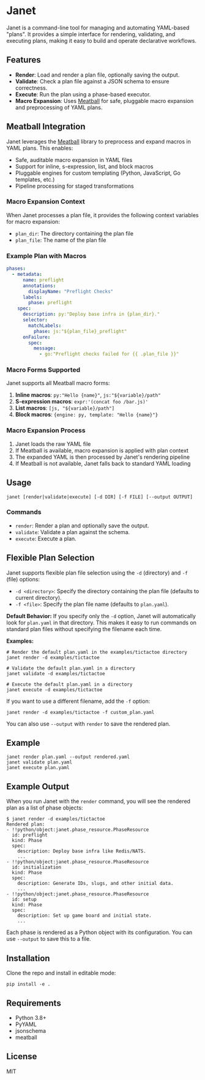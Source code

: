 # Janet

Janet is a command-line tool for managing and automating YAML-based "plans". It provides a simple interface for rendering, validating, and executing plans, making it easy to build and operate declarative workflows.

## Features
- **Render**: Load and render a plan file, optionally saving the output.
- **Validate**: Check a plan file against a JSON schema to ensure correctness.
- **Execute**: Run the plan using a phase-based executor.
- **Macro Expansion**: Uses [Meatball](https://github.com/queuetue/meatball) for safe, pluggable macro expansion and preprocessing of YAML plans.

## Meatball Integration
Janet leverages the [Meatball](https://github.com/queuetue/meatball) library to preprocess and expand macros in YAML plans. This enables:
- Safe, auditable macro expansion in YAML files
- Support for inline, s-expression, list, and block macros
- Pluggable engines for custom templating (Python, JavaScript, Go templates, etc.)
- Pipeline processing for staged transformations

### Macro Expansion Context
When Janet processes a plan file, it provides the following context variables for macro expansion:
- `plan_dir`: The directory containing the plan file
- `plan_file`: The name of the plan file

### Example Plan with Macros
```yaml
phases:
  - metadata:
      name: preflight
      annotations:
        displayName: "Preflight Checks"
      labels:
        phase: preflight
    spec:
      description: py:"Deploy base infra in {plan_dir}."
      selector:
        matchLabels:
          phase: js:"${plan_file}_preflight"
      onFailure:
        spec:
          message:
            - go:"Preflight checks failed for {{ .plan_file }}"
```

### Macro Forms Supported
Janet supports all Meatball macro forms:

1. **Inline macros**: `py:"Hello {name}"`, `js:"${variable}/path"`
2. **S-expression macros**: `expr:'(concat foo /bar.js)'`
3. **List macros**: `[js, "${variable}/path"]`
4. **Block macros**: `{engine: py, template: "Hello {name}"}`

### Macro Expansion Process
1. Janet loads the raw YAML file
2. If Meatball is available, macro expansion is applied with plan context
3. The expanded YAML is then processed by Janet's rendering pipeline
4. If Meatball is not available, Janet falls back to standard YAML loading

## Usage
```
janet [render|validate|execute] [-d DIR] [-f FILE] [--output OUTPUT]
```

### Commands
- `render`: Render a plan and optionally save the output.
- `validate`: Validate a plan against the schema.
- `execute`: Execute a plan.

## Flexible Plan Selection
Janet supports flexible plan file selection using the `-d` (directory) and `-f` (file) options:

- `-d <directory>`: Specify the directory containing the plan file (defaults to current directory).
- `-f <file>`: Specify the plan file name (defaults to `plan.yaml`).

**Default Behavior:**
If you specify only the `-d` option, Janet will automatically look for `plan.yaml` in that directory. This makes it easy to run commands on standard plan files without specifying the filename each time.

**Examples:**
```
# Render the default plan.yaml in the examples/tictactoe directory
janet render -d examples/tictactoe

# Validate the default plan.yaml in a directory
janet validate -d examples/tictactoe

# Execute the default plan.yaml in a directory
janet execute -d examples/tictactoe
```

If you want to use a different filename, add the `-f` option:
```
janet render -d examples/tictactoe -f custom_plan.yaml
```

You can also use `--output` with `render` to save the rendered plan.

## Example
```
janet render plan.yaml --output rendered.yaml
janet validate plan.yaml
janet execute plan.yaml
```

## Example Output
When you run Janet with the `render` command, you will see the rendered plan as a list of phase objects:

```
$ janet render -d examples/tictactoe
Rendered plan:
- !!python/object:janet.phase_resource.PhaseResource
  id: preflight
  kind: Phase
  spec:
    description: Deploy base infra like Redis/NATS.
    ...
- !!python/object:janet.phase_resource.PhaseResource
  id: initialization
  kind: Phase
  spec:
    description: Generate IDs, slugs, and other initial data.
    ...
- !!python/object:janet.phase_resource.PhaseResource
  id: setup
  kind: Phase
  spec:
    description: Set up game board and initial state.
    ...
```

Each phase is rendered as a Python object with its configuration. You can use `--output` to save this to a file.

## Installation
Clone the repo and install in editable mode:
```
pip install -e .
```

## Requirements
- Python 3.8+
- PyYAML
- jsonschema
- meatball

## License
MIT
